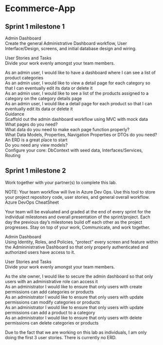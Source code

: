 # Ecommerce-App
## Sprint 1 milestone 1

Admin Dashboard  
Create the general Administrative Dashboard workflow, User Interface/Design, screens, and initial database design and wiring.  

User Stories and Tasks  
Divide your work evenly amongst your team members.  

As an admin user, I would like to have a dashboard where I can see a list of product categories  
As an admin user, I would like to view a detail page for each category so that I can eventually edit its data or delete it  
As an admin user, I would like to see a list of the products assigned to a category on the category details page  
As an admin user, I would like a detail page for each product so that I can eventually edit its data or delete it  
Guidance  
Scaffold out the admin dashboard workflow using MVC with mock data  
What pages do you need?  
What data do you need to make each page function properly?  
What Data Models, Properties, Navigation Properties or DTOs do you need?  
An ERD is a great place to start  
Do you need any view models?  
Configure your core: DbContext with seed data, Interfaces/Services, Routing  

## Sprint 1 milestone 2

Work together with your partner(s) to complete this lab.  

NOTE: Your team workflow will live in Azure Dev Ops. Use this tool to store your project repository code, user stories, and general overall workflow. Azure DevOps CheatSheet  

Your team will be evaluated and graded at the end of every sprint for the individual milestones and overall presentation of the sprint/project. Each day the previous day’s milestones build off each other as the project progresses. Stay on top of your work, Communicate, and work together.  

Admin Dashboard  
Using Identity, Roles, and Policies, “protect” every screen and feature within the Admininistrative Dashboard so that only properly authenticated and authorized users have access to it.  

User Stories and Tasks  
Divide your work evenly amongst your team members.  

As the site owner, I would like to secure the admin dashboard so that only users with an administrative role can access it  
As an administrator I would like to ensure that only users with create permissions can add categories or products  
As an administrator I would like to ensure that only users with update permissions can modify categories or products  
As an administrator I would like to ensure that only users with update permissions can add a product to a category  
As an administrator I would like to ensure that only users with delete permissions can delete categories or products   

Due to the fact that we are working on this lab as individuals, I am only doing the first 3 user stories. There is currently no ERD. 